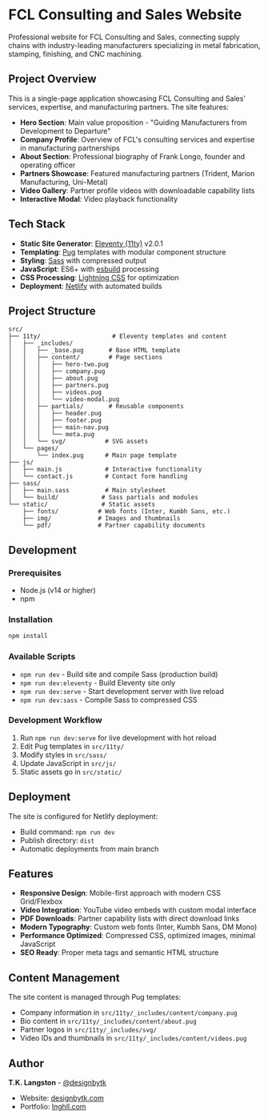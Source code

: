 # FCL Consulting and Sales Website

Professional website for FCL Consulting and Sales, connecting supply chains with industry-leading manufacturers specializing in metal fabrication, stamping, finishing, and CNC machining.

## Project Overview

This is a single-page application showcasing FCL Consulting and Sales' services, expertise, and manufacturing partners. The site features:

- **Hero Section**: Main value proposition - "Guiding Manufacturers from Development to Departure"
- **Company Profile**: Overview of FCL's consulting services and expertise in manufacturing partnerships
- **About Section**: Professional biography of Frank Longo, founder and operating officer
- **Partners Showcase**: Featured manufacturing partners (Trident, Marion Manufacturing, Uni-Metal)
- **Video Gallery**: Partner profile videos with downloadable capability lists
- **Interactive Modal**: Video playback functionality

## Tech Stack

- **Static Site Generator**: [Eleventy (11ty)](https://www.11ty.dev/) v2.0.1
- **Templating**: [Pug](https://pugjs.org/) templates with modular component structure
- **Styling**: [Sass](https://sass-lang.com/) with compressed output
- **JavaScript**: ES6+ with [esbuild](https://esbuild.github.io/) processing
- **CSS Processing**: [Lightning CSS](https://lightningcss.dev/) for optimization
- **Deployment**: [Netlify](https://netlify.com) with automated builds

## Project Structure

```
src/
├── 11ty/                    # Eleventy templates and content
│   ├── _includes/
│   │   ├── _base.pug       # Base HTML template
│   │   ├── content/        # Page sections
│   │   │   ├── hero-two.pug
│   │   │   ├── company.pug
│   │   │   ├── about.pug
│   │   │   ├── partners.pug
│   │   │   ├── videos.pug
│   │   │   └── video-modal.pug
│   │   ├── partials/       # Reusable components
│   │   │   ├── header.pug
│   │   │   ├── footer.pug
│   │   │   ├── main-nav.pug
│   │   │   └── meta.pug
│   │   └── svg/           # SVG assets
│   └── pages/
│       └── index.pug      # Main page template
├── js/
│   ├── main.js            # Interactive functionality
│   └── contact.js         # Contact form handling
├── sass/
│   ├── main.sass          # Main stylesheet
│   └── build/            # Sass partials and modules
└── static/               # Static assets
    ├── fonts/           # Web fonts (Inter, Kumbh Sans, etc.)
    ├── img/             # Images and thumbnails
    └── pdf/             # Partner capability documents
```

## Development

### Prerequisites
- Node.js (v14 or higher)
- npm

### Installation
```bash
npm install
```

### Available Scripts

- `npm run dev` - Build site and compile Sass (production build)
- `npm run dev:eleventy` - Build Eleventy site only
- `npm run dev:serve` - Start development server with live reload
- `npm run dev:sass` - Compile Sass to compressed CSS

### Development Workflow
1. Run `npm run dev:serve` for live development with hot reload
2. Edit Pug templates in `src/11ty/`
3. Modify styles in `src/sass/`
4. Update JavaScript in `src/js/`
5. Static assets go in `src/static/`

## Deployment

The site is configured for Netlify deployment:
- Build command: `npm run dev`
- Publish directory: `dist`
- Automatic deployments from main branch

## Features

- **Responsive Design**: Mobile-first approach with modern CSS Grid/Flexbox
- **Video Integration**: YouTube video embeds with custom modal interface
- **PDF Downloads**: Partner capability lists with direct download links
- **Modern Typography**: Custom web fonts (Inter, Kumbh Sans, DM Mono)
- **Performance Optimized**: Compressed CSS, optimized images, minimal JavaScript
- **SEO Ready**: Proper meta tags and semantic HTML structure

## Content Management

The site content is managed through Pug templates:
- Company information in `src/11ty/_includes/content/company.pug`
- Bio content in `src/11ty/_includes/content/about.pug`
- Partner logos in `src/11ty/_includes/svg/`
- Video IDs and thumbnails in `src/11ty/_includes/content/videos.pug`

## Author

**T.K. Langston** - [@designbytk](https://github.com/designbytk)
- Website: [designbytk.com](https://designbytk.com)
- Portfolio: [lnghll.com](https://lnghll.com)








